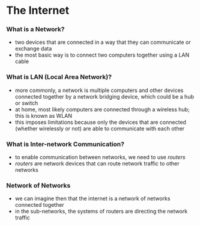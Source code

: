 # The Internet

### What is a Network?

- two devices that are connected in a way that they can communicate or exchange data
- the most basic way is to connect two computers together using a LAN cable

### What is LAN (Local Area Network)?

- more commonly, a network is multiple computers and other devices connected together by a network bridging device, which could be a hub or switch
- at home, most likely computers are connected through a wireless hub; this is known as WLAN
- this imposes limitations because only the devices that are connected (whether wirelessly or not) are able to communicate with each other

### What is Inter-network Communication?

- to enable communication between networks, we need to use *routers*
- *routers* are network devices that can route network traffic to other networks

### Network of Networks

- we can imagine then that the internet is a network of networks connected together
- in the sub-networks, the systems of routers are directing the network traffic